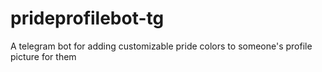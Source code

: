 # prideprofilebot-tg
A telegram bot for adding customizable pride colors to someone's profile picture for them
